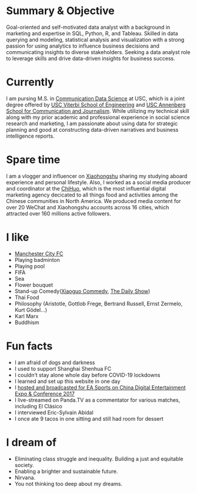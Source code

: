 
# Summary & Objective

Goal-oriented and self-motivated data analyst with a background in marketing and expertise in SQL, Python, R, and Tableau. Skilled in data querying and modeling, statistical analysis and visualization with a strong passion for using analytics to influence business decisions and communicating insights to diverse stakeholders. Seeking a data analyst role to leverage skills and drive data-driven insights for business success.

# Currently

I am pursing M.S. in [Communication Data Science](https://usc-csm.symplicity.com/profiles/zhenni.bian) at USC, which is a joint degree offered by [USC Viterbi School of Engineering](https://datascience.usc.edu/academics/master-of-science-in-communication-data-science/) and [USC Annenberg School for Communication and Journalism](https://annenberg.usc.edu/communication/communication-data-science-ms). While utilizing my technical skill along with my prior academic and professional experience in social science research and marketing, I am passionate about using data for strategic planning and good at constructing data-driven narratives and business intelligence reports.   

# Spare time

I am a vlogger and influencer on [Xiaohongshu](https://www.xiaohongshu.com/user/profile/5aca5e7a11be10149032cee0) sharing my studying aboard experience and personal lifestyle. Also, I worked as a social media producer and coordinator at the [ChiHuo](https://en.thechihuo.com/about-us/), which is the most influential digital marketing agency decicated to all things food and activities among the Chinese communities in North America. We produced media content for over 20 WeChat and Xiaohongshu accounts across 16 cities, which attracted over 160 millions active followers. 

# I like

- [Manchester City FC](https://www.mancity.com/)
- Playing badminton
- Playing pool
- FIFA
- Sea
- Flower bouquet
- Stand-up Comedy([Xiaoguo Commedy](https://www.youtube.com/@XiaoGuoComedy), [The Daily Show](https://www.youtube.com/@TheDailyShow))
- Thai Food
- Philosophy (Aristotle, Gottlob Frege, Bertrand Russell, Ernst Zermelo, Kurt Gödel...)
- Karl Marx
- Buddhism

# Fun facts

- I am afraid of dogs and darkness
- I used to support Shanghai Shenhua FC
- I couldn't stay alone whole day before COVID-19 lockdowns
- I learned and set up this website in one day
- I [hosted and broadcasted for EA Sports on China Digital Entertainment Expo & Conference 2017](https://www.instagram.com/p/BsyfrzcnrNB/?utm_source=ig_web_copy_link)
- I live-streamed on Panda.TV as a commentator for various matches, including El Clásico
- I interviewed Eric-Sylvain Abidal
- I once ate 9 tacos in one sitting and still had room for dessert


# I dream of

- Eliminating class struggle and inequality. Building a just and equitable society.
- Enabling a brighter and sustainable future.
- Nirvana.
- You not thinking too deep about my dreams.
